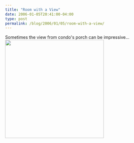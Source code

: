 ```yaml
---
title: "Room with a View"
date: 2006-01-05T20:41:00-04:00
type: post
permalink: /blog/2006/01/05/room-with-a-view/
---
```

Sometimes the view from condo's porch can be impressive...  
<a onblur="try {parent.deselectBloggerImageGracefully();} catch(e) {}" href="https://static.flickr.com/36/81795268_6da04977cb.jpg"><img style="margin: 0pt 10px 10px 0pt; float: left; cursor: pointer; width: 320px;" src="https://static.flickr.com/36/81795268_6da04977cb.jpg" alt="" border="0" /></a>